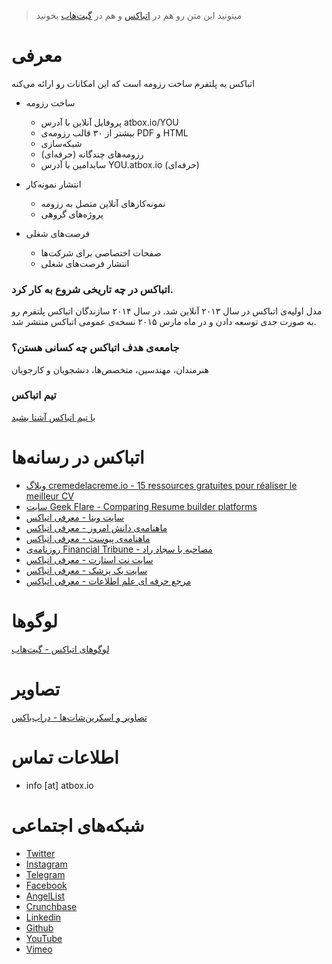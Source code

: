 >میتونید این متن رو هم در [اتباکس](https://atbox.io/pages/press-kit) و هم در [گیت‌هاب](https://github.com/Atbox/presskit) بخونید

# معرفی #

اتباکس یه پلتفرم ساخت رزومه است که این امکانات رو ارائه می‌کنه

* ساخت رزومه
  * پروفایل آنلاین با آدرس atbox.io/YOU
  * بیشتر از ۳۰ قالب رزومه‌ی PDF و HTML
  * شبکه‌سازی
  * رزومه‌های چندگانه (حرفه‌ای)
  * سابدامین با آدرس YOU.atbox.io (حرفه‌ای)

* انتشار نمونه‌کار
  * نمونه‌کارهای آنلاین متصل به رزومه
  * پروژه‌های گروهی

* فرصت‌های شغلی
  * صفحات اختصاصی برای شرکت‌ها
  * انتشار فرصت‌های شغلی

### اتباکس در چه تاریخی شروع به کار کرد. ###
مدل اولیه‌ی اتباکس در سال ۲۰۱۳ آنلاین شد. در سال ۲۰۱۴ سازندگان اتباکس پلتفرم رو به صورت جدی توسعه دادن و در ماه مارس ۲۰۱۵ نسخه‌ی عمومی اتباکس منتشر شد.

### جامعه‌ی هدف اتباکس چه کسانی هستن؟ ###
هنرمندان، مهندسین، متخصص‌ها، دنشجویان و کارجویان

### تیم اتباکس ###
[با تیم اتباکس آشنا بشید](https://atbox.io/pages/team)


# اتباکس در رسانه‌ها #

* [وبلاگ cremedelacreme.io - 15 ressources gratuites pour réaliser le meilleur CV](http://blog.cremedelacreme.io/2017/06/08/rh-cv-ressources-gratuites/)
* [سایت Geek Flare - Comparing Resume builder platforms](https://geekflare.com/free-visual-resume-to-impress/)
* [سایت وبنا - معرفی اتباکس](http://webna.ir/9318/best-free-resume-builder)
* [ماهنامه‌ی دانش امروز - معرفی اتباکس](http://daneshemrouz.com/2016/11/22/%D8%B3%D8%A7%D8%AE%D8%AA-%D8%B1%D9%88%D8%B2%D9%85%D9%87-%D8%AF%D8%B1-%D8%A7%D8%AA%D8%A8%D8%A7%DA%A9%D8%B3-%D8%AA%D9%86%D9%87%D8%A7-%D8%AF%D8%B1-160-%D8%AB%D8%A7%D9%86%DB%8C%D9%87/)
* [ماهنامه‌ی پیوست - معرفی اتباکس](http://peivast.com/solution/%D8%A8%D8%B1%D9%88-%DA%A9%D8%A7%D8%B1-%D9%85%DB%8C%E2%80%8C%DA%A9%D9%86%D8%8C-%D9%86%DA%AF%D9%88-%D9%86%DB%8C%D8%B3%D8%AA-%DA%A9%D8%A7%D8%B1/)
* [روزنامه‌ی Financial Tribune - مصاحبه با سجاد راد](http://financialtribune.com/articles/sci-tech/42477/atbox-perfect-cv-job)
* [سایت نت استارت - معرفی اتباکس](http://www.netstart.ir/7231/%D8%A7%DB%8C%D9%86-%D8%A8%D8%A7%D8%B1-%D9%81%D8%B1%D8%B5%D8%AA%E2%80%8C%D9%87%D8%A7%DB%8C-%D8%B4%D8%BA%D9%84%DB%8C-%D8%B4%D9%85%D8%A7-%D8%B1%D8%A7-%D9%BE%DB%8C%D8%AF%D8%A7-%D9%85%DB%8C%E2%80%8C%DA%A9/)
* [سایت یک پزشک - معرفی اتباکس](http://1pezeshk.com/archives/2015/11/atbox.html)
* [مرجع حرفه ای علم اطلاعات - معرفی اتباکس](http://libjobs.ir/لذت-داشتن-یک-رزومه-حرفه-ای-را-با-atbox-بچشید/)


# لوگو‌ها #
[لوگو‌های اتباکس - گیت‌هاب](https://github.com/Atbox/logo)

# تصاویر #
[تصاویر و اسکرین‌شات‌ها - دراپ‌باکس](https://www.dropbox.com/sh/ss5ooqn2ngz5mwh/AAAKp4TmaAItZ4OgipNbQ3Mqa?dl=0)

# اطلاعات تماس #
* info [at] atbox.io

# شبکه‌های اجتماعی #
* [Twitter](https://twitter.com/atbox)
* [Instagram](https://instagram.com/atbox_io)
* [Telegram](https://telegram.me/atbox)
* [Facebook](https://facebook.com/atbox)
* [AngelList](https://angel.co/atbox)
* [Crunchbase](http://crunchbase.com/organization/atbox-io)
* [Linkedin](https://www.linkedin.com/company/atbox)
* [Github](https://github.com/atbox)
* [YouTube](https://www.youtube.com/channel/UCliUnQtp--WIbeerevL0uzA)
* [Vimeo](https://vimeo.com/atbox)


